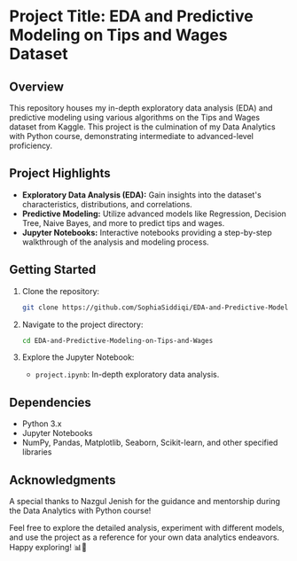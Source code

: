 # Project Title: EDA and Predictive Modeling on Tips and Wages Dataset

## Overview

This repository houses my in-depth exploratory data analysis (EDA) and predictive modeling using various algorithms on the Tips and Wages dataset from Kaggle. This project is the culmination of my Data Analytics with Python course, demonstrating intermediate to advanced-level proficiency.

## Project Highlights

- **Exploratory Data Analysis (EDA):** Gain insights into the dataset's characteristics, distributions, and correlations.
- **Predictive Modeling:** Utilize advanced models like Regression, Decision Tree, Naive Bayes, and more to predict tips and wages.
- **Jupyter Notebooks:** Interactive notebooks providing a step-by-step walkthrough of the analysis and modeling process.

## Getting Started

1. Clone the repository:

   ```bash
   git clone https://github.com/SophiaSiddiqi/EDA-and-Predictive-Modeling-on-Tips-and-Wages-Dataset.git
   ```

2. Navigate to the project directory:

   ```bash
   cd EDA-and-Predictive-Modeling-on-Tips-and-Wages
   ```

3. Explore the Jupyter Notebook:

   - `project.ipynb`: In-depth exploratory data analysis.

## Dependencies

- Python 3.x
- Jupyter Notebooks
- NumPy, Pandas, Matplotlib, Seaborn, Scikit-learn, and other specified libraries


## Acknowledgments

A special thanks to Nazgul Jenish for the guidance and mentorship during the Data Analytics with Python course!

Feel free to explore the detailed analysis, experiment with different models, and use the project as a reference for your own data analytics endeavors. Happy exploring! 📊🚀
